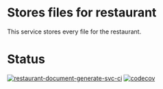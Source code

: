 # Stores files for restaurant
This service stores every file for the restaurant.

# Status
[![restaurant-document-generate-svc-ci](https://github.com/KinNeko-De/restaurant-file-store-svc/actions/workflows/ci.yml/badge.svg)](https://github.com/KinNeko-De/restaurant-file-store-svc/actions/workflows/ci.yml)
[![codecov](https://codecov.io/gh/KinNeko-De/restaurant-file-store-svc/branch/main/graph/badge.svg?token=ujuxYUzSTE)](https://codecov.io/gh/KinNeko-De/restaurant-file-store-svc)

